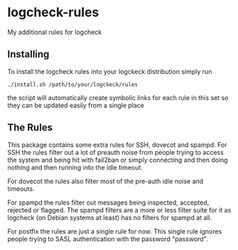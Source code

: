# logcheck-rules
My additional rules for logcheck

Installing
----------

To install the logcheck rules into your logckeck distribution simply run
```
./install.sh /path/to/your/logckeck/rules
```
the script will automatically create symbolic links for each rule in this set so they can be updated easily from a single place

The Rules
---------

This package contains some extra rules for SSH, dovecot and spampd.
For SSH the rules filter out a lot of preauth noise from people trying to access the system and being hit with fail2ban or simply connecting and then doing nothing and then running into the idle timeout.

For dovecot the rules also filter most of the pre-auth idle noise and timeouts.

For spampd the rules filter out messages being inspected, accepted, rejected or flagged. The spampd filters are a more or less filter suite for it as logcheck (on Debian systems at least) has no filters for spampd at all.

For postfix the rules are just a single rule for now. This single rule ignores people trying to SASL authentication with the password "password".
